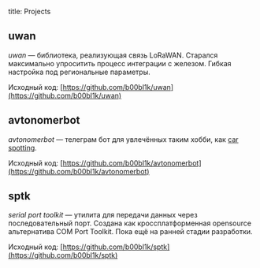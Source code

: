 title: Projects

## uwan

*uwan* &mdash; библиотека, реализующая связь LoRaWAN. Старался максимально
упроситить процесс интеграции с железом. Гибкая настройка под региональные
параметры.

Исходный код: [https://github.com/b00bl1k/uwan](https://github.com/b00bl1k/uwan)

## avtonomerbot

*avtonomerbot* &mdash; телеграм бот для увлечённых таким хобби, как
[car spotting](https://en.wikipedia.org/wiki/Car_spotting).

Исходный код:
[https://github.com/b00bl1k/avtonomerbot](https://github.com/b00bl1k/avtonomerbot)

## sptk

*serial port toolkit* &mdash; утилита для передачи данных через последовательный
порт. Создана как кроссплатформенная opensource альтернатива COM Port Toolkit.
Пока ещё на ранней стадии разработки.

Исходный код: [https://github.com/b00bl1k/sptk](https://github.com/b00bl1k/sptk)
